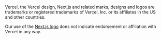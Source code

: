 Vercel, the Vercel design, Next.js and related marks, designs and logos are trademarks or registered trademarks of Vercel, Inc. or its affiliates in the US and other countries.

Our use of the [Next.js logo][1] does not indicate endorsement or affiliation with Vercel in any way.

[1]: https://vercel.com/design/brands#next-js
